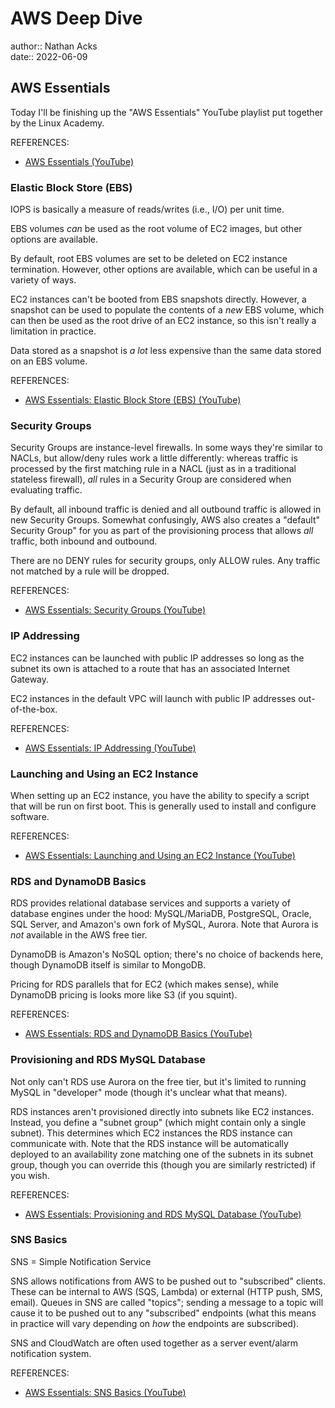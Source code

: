 # AWS Deep Dive

author:: Nathan Acks  
date:: 2022-06-09

## AWS Essentials

Today I'll be finishing up the "AWS Essentials" YouTube playlist put together by the Linux Academy.

REFERENCES:

* [AWS Essentials (YouTube)](https://youtube.com/playlist?list=PLv2a_5pNAko0Mijc6mnv04xeOut443Wnk)

### Elastic Block Store (EBS)

IOPS is basically a measure of reads/writes (i.e., I/O) per unit time.

EBS volumes *can* be used as the root volume of EC2 images, but other options are available.

By default, root EBS volumes are set to be deleted on EC2 instance termination. However, other options are available, which can be useful in a variety of ways.

EC2 instances can't be booted from EBS snapshots directly. However, a snapshot can be used to populate the contents of a *new* EBS volume, which can then be used as the root drive of an EC2 instance, so this isn't really a limitation in practice.

Data stored as a snapshot is *a lot* less expensive than the same data stored on an EBS volume.

REFERENCES:

* [AWS Essentials: Elastic Block Store (EBS) (YouTube)](https://youtu.be/S0gzrxsVQHo)

### Security Groups

Security Groups are instance-level firewalls. In some ways they're similar to NACLs, but allow/deny rules work a little differently: whereas traffic is processed by the first matching rule in a NACL (just as in a traditional stateless firewall), *all* rules in a Security Group are considered when evaluating traffic.

By default, all inbound traffic is denied and all outbound traffic is allowed in new Security Groups. Somewhat confusingly, AWS also creates a "default" Security Group" for you as part of the provisioning process that allows *all* traffic, both inbound and outbound.

There are no DENY rules for security groups, only ALLOW rules. Any traffic not matched by a rule will be dropped.

REFERENCES:

* [AWS Essentials: Security Groups (YouTube)](https://youtu.be/-9j7BvAyb2w)

### IP Addressing

EC2 instances can be launched with public IP addresses so long as the subnet its own is attached to a route that has an associated Internet Gateway.

EC2 instances in the default VPC will launch with public IP addresses out-of-the-box.

REFERENCES:

* [AWS Essentials: IP Addressing (YouTube)](https://youtu.be/U32bPhQyQ6I)

### Launching and Using an EC2 Instance

When setting up an EC2 instance, you have the ability to specify a script that will be run on first boot. This is generally used to install and configure software.

REFERENCES:

* [AWS Essentials: Launching and Using an EC2 Instance (YouTube)](https://youtu.be/BCM9aaaWvR0)

### RDS and DynamoDB Basics

RDS provides relational database services and supports a variety of database engines under the hood: MySQL/MariaDB, PostgreSQL, Oracle, SQL Server, and Amazon's own fork of MySQL, Aurora. Note that Aurora is *not* available in the AWS free tier.

DynamoDB is Amazon's NoSQL option; there's no choice of backends here, though DynamoDB itself is similar to MongoDB.

Pricing for RDS parallels that for EC2 (which makes sense), while DynamoDB pricing is looks more like S3 (if you squint).

REFERENCES:

* [AWS Essentials: RDS and DynamoDB Basics (YouTube)](https://youtu.be/KcJ8-I7kD_w)

### Provisioning and RDS MySQL Database

Not only can't RDS use Aurora on the free tier, but it's limited to running MySQL in "developer" mode (though it's unclear what that means).

RDS instances aren't provisioned directly into subnets like EC2 instances. Instead, you define a "subnet group" (which might contain only a single subnet). This determines which EC2 instances the RDS instance can communicate with. Note that the RDS instance will be automatically deployed to an availability zone matching one of the subnets in its subnet group, though you can override this (though you are similarly restricted) if you wish.

REFERENCES:

* [AWS Essentials: Provisioning and RDS MySQL Database (YouTube)](https://youtu.be/OE25Sni15vo)

### SNS Basics

SNS = Simple Notification Service

SNS allows notifications from AWS to be pushed out to "subscribed" clients. These can be internal to AWS (SQS, Lambda) or external (HTTP push, SMS, email). Queues in SNS are called "topics"; sending a message to a topic will cause it to be pushed out to any "subscribed" endpoints (what this means in practice will vary depending on *how* the endpoints are subscribed).

SNS and CloudWatch are often used together as a server event/alarm notification system.

REFERENCES:

* [AWS Essentials: SNS Basics (YouTube)](https://youtu.be/M4gQ8MLlgiY)
